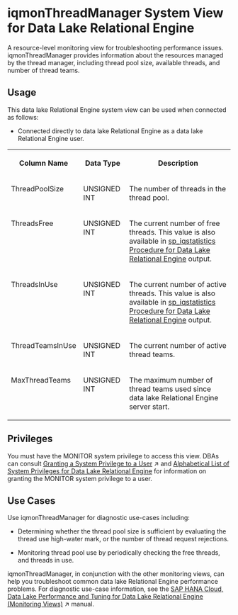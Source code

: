 <!-- loioe68301094c2549b2822e9cdbcb84dfb6 -->

# iqmonThreadManager System View for Data Lake Relational Engine

A resource-level monitoring view for troubleshooting performance issues. iqmonThreadManager provides information about the resources managed by the thread manager, including thread pool size, available threads, and number of thread teams.



<a name="loioe68301094c2549b2822e9cdbcb84dfb6__section_skb_fwg_k4b"/>

## Usage

This data lake Relational Engine system view can be used when connected as follows:

-   Connected directly to data lake Relational Engine as a data lake Relational Engine user.


<table>
<tr>
<th valign="top">

Column Name

</th>
<th valign="top">

Data Type

</th>
<th valign="top">

Description

</th>
</tr>
<tr>
<td valign="top">

ThreadPoolSize

</td>
<td valign="top">

UNSIGNED INT

</td>
<td valign="top">

The number of threads in the thread pool.

</td>
</tr>
<tr>
<td valign="top">

ThreadsFree

</td>
<td valign="top">

UNSIGNED INT

</td>
<td valign="top">

The current number of free threads. This value is also available in [sp\_iqstatistics Procedure for Data Lake Relational Engine](../060-stored-procedures/sp-iqstatistics-procedure-for-data-lake-relational-engine-a5b7d32.md) output.

</td>
</tr>
<tr>
<td valign="top">

ThreadsInUse

</td>
<td valign="top">

UNSIGNED INT

</td>
<td valign="top">

The current number of active threads. This value is also available in [sp\_iqstatistics Procedure for Data Lake Relational Engine](../060-stored-procedures/sp-iqstatistics-procedure-for-data-lake-relational-engine-a5b7d32.md) output.

</td>
</tr>
<tr>
<td valign="top">

ThreadTeamsInUse

</td>
<td valign="top">

UNSIGNED INT

</td>
<td valign="top">

The current number of active thread teams.

</td>
</tr>
<tr>
<td valign="top">

MaxThreadTeams

</td>
<td valign="top">

UNSIGNED INT

</td>
<td valign="top">

The maximum number of thread teams used since data lake Relational Engine server start.

</td>
</tr>
</table>



<a name="loioe68301094c2549b2822e9cdbcb84dfb6__section_kpt_vmz_1fb"/>

## Privileges

You must have the MONITOR system privilege to access this view. DBAs can consult [Granting a System Privilege to a User](https://help.sap.com/viewer/a89a0a8384f21015b1e7adbeca456f73/2024_1_QRC/en-US/a43bcb8284f210158039b1793a92a4fc.html "Allow the granting of specific system privileges to specific users, with or without administrative rights.") :arrow_upper_right: and [Alphabetical List of System Privileges for Data Lake Relational Engine](../080-sql-statements/alphabetical-list-of-system-privileges-for-data-lake-relational-engine-a449325.md) for information on granting the MONITOR system privilege to a user.



<a name="loioe68301094c2549b2822e9cdbcb84dfb6__section_ahv_5mg_bfb"/>

## Use Cases

Use iqmonThreadManager for diagnostic use-cases including:

-   Determining whether the thread pool size is sufficient by evaluating the thread use high-water mark, or the number of thread request rejections.

-   Monitoring thread pool use by periodically checking the free threads, and threads in use.


iqmonThreadManager, in conjunction with the other monitoring views, can help you troubleshoot common data lake Relational Engine performance problems. For diagnostic use-case information, see the [SAP HANA Cloud, Data Lake Performance and Tuning for Data Lake Relational Engine (Monitoring Views)](https://help.sap.com/viewer/028be133f34c4d2d998c6fbc258659c5/2024_1_QRC/en-US/56032dd760ca4790a55d069d4475b441.html "This document shows you how to use the monitoring views to monitor data lake Relational Engine system health, and to help you troubleshoot performance issues.") :arrow_upper_right: manual.

